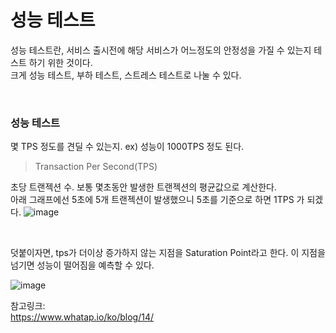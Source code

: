 # 성능 테스트

성능 테스트란, 서비스 출시전에 해당 서비스가 어느정도의 안정성을 가질 수 있는지 테스트 하기 위한 것이다.    
크게 성능 테스트, 부하 테스트, 스트레스 테스트로 나눌 수 있다. 

</br>

### 성능 테스트

몇 TPS 정도를 견딜 수 있는지. ex) 성능이 1000TPS 정도 된다.

> Transaction Per Second(TPS)

초당 트랜젝션 수. 보통 몇초동안 발생한 트랜젝션의 평균값으로 계산한다.   
아래 그래프에선 5초에 5개 트랜젝션이 발생했으니 5초를 기준으로 하면 1TPS 가 되겠다.
![image](https://user-images.githubusercontent.com/45115557/209127821-39672dbe-3269-4e3e-934d-62bc14280619.png)

</br>

덧붙이자면, tps가 더이상 증가하지 않는 지점을 Saturation Point라고 한다. 이 지점을 넘기면 성능이 떨어짐을 예측할 수 있다. 

![image](https://user-images.githubusercontent.com/45115557/209127655-8c8d3371-3c48-4e9b-99d8-d87d3a160ebf.png)











참고링크:   
https://www.whatap.io/ko/blog/14/   
